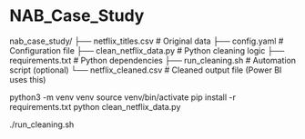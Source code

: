 # NAB_Case_Study

<!-- Project structure -->

nab_case_study/
├── netflix_titles.csv              # Original data
├── config.yaml                     # Configuration file
├── clean_netflix_data.py          # Python cleaning logic
├── requirements.txt               # Python dependencies
├── run_cleaning.sh                # Automation script (optional)
└── netflix_cleaned.csv            # Cleaned output file (Power BI uses this)

<!-- Run manually without shell script -->

python3 -m venv venv
source venv/bin/activate
pip install -r requirements.txt
python clean_netflix_data.py


<!-- Run using shell script -->

./run_cleaning.sh

<!-- End -->
